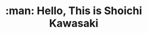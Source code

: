 <h1 align="center">:man: Hello, This is Shoichi Kawasaki</h1>

<!-- <p align="center">
  <a href="#Portfolio">Portfolio</a> |
  <a href="#test">Test</a> |
  <a href="#test">Test</a>
</p> -->

<!-- <h2 align="center">Portfolio</h2>

| 個人製作 || チーム制作 ||
| :---: | :--- | :---: | :--- |
| <h3><a href="https://github.com/shopipi/GitHubPlus">GitHub+<br><br>Discord BOT</a></h3> | <img src="https://cdn.discordapp.com/attachments/732196715666341919/859231870473338880/After.png" width="400" alt=""> | <h3><a href="https://ydagame.github.io/DX9-Team/">KORO - Project<br><br>DirectX 9</a></h3> | ![](http://placehold.it/400x200/78c5d6/fff/) | -->
  
<!-- - ○○
- ✕✕

<h1 id="Portfolio">:open_file_folder: Portfolio</h1> -->

<!-- ## Some of my Github Stats -->

<!-- [![Github stats](https://github-readme-stats.vercel.app/api?username=shopipi&show_icons=true&include_all_commits=true)](https://github.com/shopipi/github-readme-stats) -->
<!-- [![Top Langs](https://github-readme-stats.vercel.app/api/top-langs/?username=shopipi&layout=compact)](https://github.com/shopipi/github-readme-stats) -->
